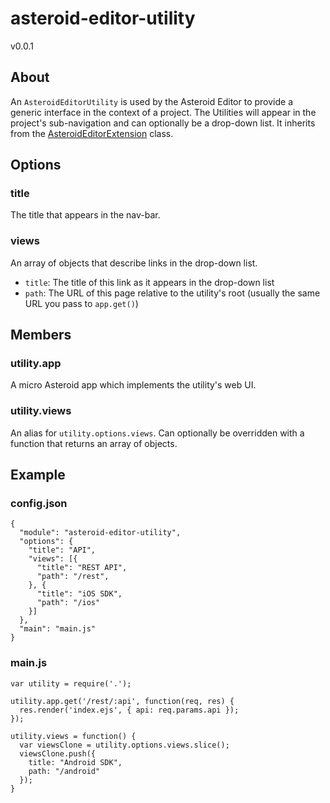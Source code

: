 # asteroid-editor-utility
v0.0.1

## About

An `AsteroidEditorUtility` is used by the Asteroid Editor to provide a generic interface in the context of a project. The Utilities will appear in the project's sub-navigation and can optionally be a drop-down list. It inherits from the [AsteroidEditorExtension](../asteroid-editor-extension) class.

## Options

### title

The title that appears in the nav-bar.

### views

An array of objects that describe links in the drop-down list.

- `title`: The title of this link as it appears in the drop-down list
- `path`: The URL of this page relative to the utility's root (usually the same URL you pass to `app.get()`)

## Members

### utility.app

A micro Asteroid app which implements the utility's web UI.

### utility.views

An alias for `utility.options.views`. Can optionally be overridden with a function that returns an array of objects.
    
## Example

### config.json

    {
      "module": "asteroid-editor-utility",
      "options": {
        "title": "API",
        "views": [{
          "title": "REST API",
          "path": "/rest",
        }, {
          "title": "iOS SDK",
          "path": "/ios"
        }]
      },
      "main": "main.js"
    }

### main.js

    var utility = require('.');

    utility.app.get('/rest/:api', function(req, res) {
      res.render('index.ejs', { api: req.params.api });
    });

    utility.views = function() {
      var viewsClone = utility.options.views.slice();
      viewsClone.push({
        title: "Android SDK",
        path: "/android"
      });
    }